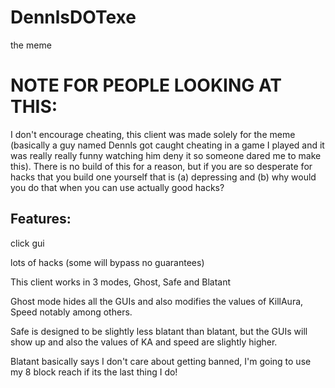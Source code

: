 # DennlsDOTexe
the meme

# NOTE FOR PEOPLE LOOKING AT THIS: 
I don't encourage cheating, this client was made solely for the meme (basically a guy named Dennls got caught cheating in a game I played and it was really really funny watching him deny it so someone dared me to make this). There is no build of this for a reason, but if you are so desperate for hacks that you build one yourself that is (a) depressing and (b) why would you do that when you can use actually good hacks?

## Features:

click gui

lots of hacks (some will bypass no guarantees)

This client works in 3 modes, Ghost, Safe and Blatant

Ghost mode hides all the GUIs and also modifies the values of KillAura, Speed notably among others.

Safe is designed to be slightly less blatant than blatant, but the GUIs will show up and also the values of KA and speed are slightly higher.

Blatant basically says I don't care about getting banned, I'm going to use my 8 block reach if its the last thing I do!
